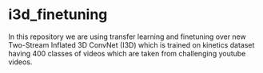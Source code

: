 # i3d_finetuning
In this repository we are using transfer learning and finetuning over new Two-Stream Inflated 3D ConvNet (I3D) which is trained on kinetics dataset having 400 classes of videos which are taken from challenging youtube videos.
